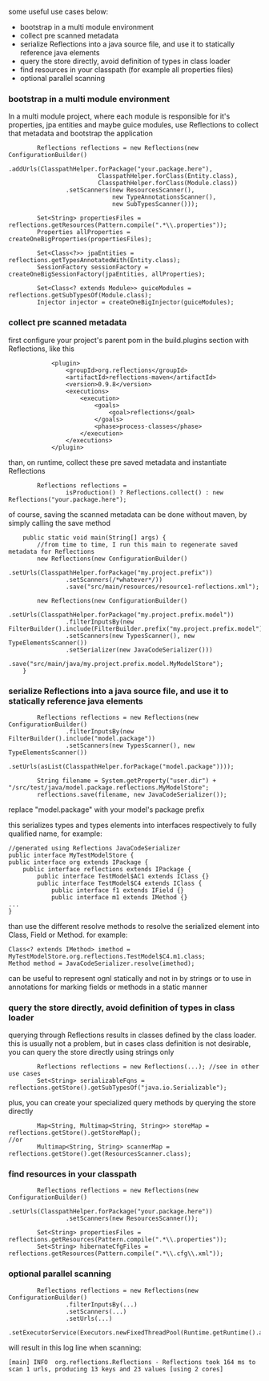 some useful use cases below:
  * bootstrap in a multi module environment
  * collect pre scanned metadata
  * serialize Reflections into a java source file, and use it to statically reference java elements
  * query the store directly, avoid definition of types in class loader
  * find resources in your classpath (for example all properties files)
  * optional parallel scanning



### bootstrap in a multi module environment ###
In a multi module project, where each module is responsible for it's properties, jpa entities and maybe guice modules, use Reflections to collect that metadata and bootstrap the application
```
        Reflections reflections = new Reflections(new ConfigurationBuilder()
                .addUrls(ClasspathHelper.forPackage("your.package.here"),
                         ClasspathHelper.forClass(Entity.class), 
                         ClasspathHelper.forClass(Module.class))
                .setScanners(new ResourcesScanner(), 
                             new TypeAnnotationsScanner(), 
                             new SubTypesScanner()));

        Set<String> propertiesFiles = reflections.getResources(Pattern.compile(".*\\.properties"));
        Properties allProperties = createOneBigProperties(propertiesFiles);

        Set<Class<?>> jpaEntities = reflections.getTypesAnnotatedWith(Entity.class);
        SessionFactory sessionFactory = createOneBigSessionFactory(jpaEntities, allProperties);

        Set<Class<? extends Module>> guiceModules = reflections.getSubTypesOf(Module.class);
        Injector injector = createOneBigInjector(guiceModules);
```

### collect pre scanned metadata ###
first configure your project's parent pom in the build.plugins section with Reflections, like this
```
            <plugin>
                <groupId>org.reflections</groupId>
                <artifactId>reflections-maven</artifactId>
                <version>0.9.8</version>
                <executions>
                    <execution>
                        <goals>
                            <goal>reflections</goal>
                        </goals>
                        <phase>process-classes</phase>
                    </execution>
                </executions>
            </plugin>
```
than, on runtime, collect these pre saved metadata and instantiate Reflections
```
        Reflections reflections =
                isProduction() ? Reflections.collect() : new Reflections("your.package.here");
```
of course, saving the scanned metadata can be done without maven, by simply calling the save method
```
    public static void main(String[] args) {
        //from time to time, I run this main to regenerate saved metadata for Reflections
        new Reflections(new ConfigurationBuilder()
                .setUrls(ClasspathHelper.forPackage("my.project.prefix"))
                .setScanners(/*whatever*/))
                .save("src/main/resources/resource1-reflections.xml");

        new Reflections(new ConfigurationBuilder()
                .setUrls(ClasspathHelper.forPackage("my.project.prefix.model"))
                .filterInputsBy(new FilterBuilder().include(FilterBuilder.prefix("my.project.prefix.model")))
                .setScanners(new TypesScanner(), new TypeElementsScanner())
                .setSerializer(new JavaCodeSerializer()))
                .save("src/main/java/my.project.prefix.model.MyModelStore");
    }
```

### serialize Reflections into a java source file, and use it to statically reference java elements ###
```
        Reflections reflections = new Reflections(new ConfigurationBuilder()
                .filterInputsBy(new FilterBuilder().include("model.package"))
                .setScanners(new TypesScanner(), new TypeElementsScanner())
                .setUrls(asList(ClasspathHelper.forPackage("model.package"))));

        String filename = System.getProperty("user.dir") + "/src/test/java/model.package.reflections.MyModelStore";
        reflections.save(filename, new JavaCodeSerializer());
```
replace "model.package" with your model's package prefix

this serializes types and types elements into interfaces respectively to fully qualified name, for example:
```
//generated using Reflections JavaCodeSerializer
public interface MyTestModelStore {
public interface org extends IPackage {
    public interface reflections extends IPackage {
		public interface TestModel$AC1 extends IClass {}
		public interface TestModel$C4 extends IClass {
			public interface f1 extends IField {}
			public interface m1 extends IMethod {}
...
}
```
than use the different resolve methods to resolve the serialized element into Class, Field or Method. for example:
```
Class<? extends IMethod> imethod = MyTestModelStore.org.reflections.TestModel$C4.m1.class;
Method method = JavaCodeSerializer.resolve(imethod);
```
can be useful to represent ognl statically and not in by strings or to use in annotations for marking fields or methods in a static manner

### query the store directly, avoid definition of types in class loader ###
querying through Reflections results in classes defined by the class loader. this is usually not a problem, but in cases class definition is not desirable, you can query the store directly using strings only
```
        Reflections reflections = new Reflections(...); //see in other use cases
        Set<String> serializableFqns = reflections.getStore().getSubTypesOf("java.io.Serializable");
```
plus, you can create your specialized query methods by querying the store directly
```
        Map<String, Multimap<String, String>> storeMap = reflections.getStore().getStoreMap();
//or
        Multimap<String, String> scannerMap = reflections.getStore().get(ResourcesScanner.class);
```

### find resources in your classpath ###
```
        Reflections reflections = new Reflections(new ConfigurationBuilder()
                .setUrls(ClasspathHelper.forPackage("your.package.here"))
                .setScanners(new ResourcesScanner());

        Set<String> propertiesFiles = reflections.getResources(Pattern.compile(".*\\.properties"));
        Set<String> hibernateCfgFiles = reflections.getResources(Pattern.compile(".*\\.cfg\\.xml"));
```

### optional parallel scanning ###
```
        Reflections reflections = new Reflections(new ConfigurationBuilder()
                .filterInputsBy(...)
                .setScanners(...)
                .setUrls(...)
                .setExecutorService(Executors.newFixedThreadPool(Runtime.getRuntime().availableProcessors()));
```
will result in this log line when scanning:
```
[main] INFO  org.reflections.Reflections - Reflections took 164 ms to scan 1 urls, producing 13 keys and 23 values [using 2 cores]
```